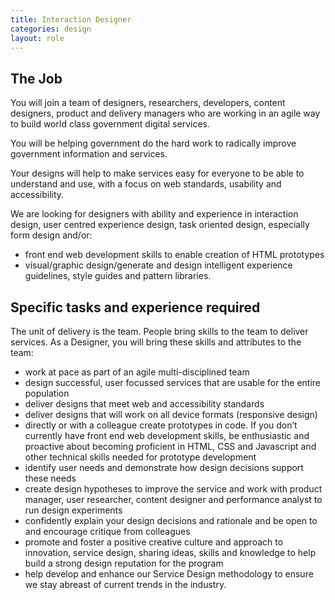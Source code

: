 ```yaml
---
title: Interaction Designer
categories: design
layout: role
---
```


## The Job

You will join a team of designers, researchers, developers, content designers, product and delivery managers who are working in an agile way to build world class government digital services.

You will be helping government do the hard work to radically improve government information and services.

Your designs will help to make services easy for everyone to be able to understand and use, with a focus on web standards, usability and accessibility.

We are looking for designers with ability and experience in interaction design, user centred experience design, task oriented design, especially form design and/or:
  - front end web development skills to enable creation of HTML prototypes
  - visual/graphic design/generate and design intelligent experience guidelines, style guides and pattern libraries.

## Specific tasks and experience required

The unit of delivery is the team. People bring skills to the team to deliver services. As a Designer, you will bring these skills and attributes to the team:

- work at pace as part of an agile multi-disciplined team
- design successful, user focussed services that are usable for the entire population
- deliver designs that meet web and accessibility standards
- deliver designs that will work on all device formats (responsive design)
- directly or with a colleague create prototypes in code. If you don’t currently have front end web development skills, be enthusiastic and proactive about becoming proficient in HTML, CSS and Javascript and other technical skills needed for prototype development
- identify user needs and demonstrate how design decisions support these needs
- create design hypotheses to improve the service and work with product manager, user researcher, content designer and performance analyst to run design experiments
- confidently explain your design decisions and rationale and be open to and encourage critique from colleagues
- promote and foster a positive creative culture and approach to innovation, service design, sharing ideas, skills and knowledge to help build a strong design reputation for the program
- help develop and enhance our Service Design methodology to ensure we stay abreast of current trends in the industry.
